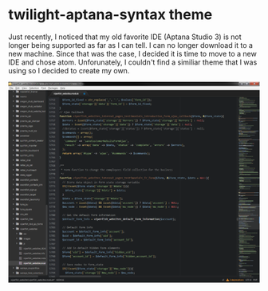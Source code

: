 # twilight-aptana-syntax theme

Just recently, I noticed that my old favorite IDE (Aptana Studio 3) is not longer being supported as far as I can tell. I can no longer download it to a new machine. Since that was the case, I decided it is time to move to a new IDE and chose atom. Unforunately, I couldn't find a similiar theme that I was using so I decided to create my own.

![A screenshot of your theme](https://github.com/brockdunda/twilight-aptana-syntax/blob/3c383719d4f2f8b44ba74cf78e2c57aa7d6fed8c/twilight-aptana-syntax.png)
